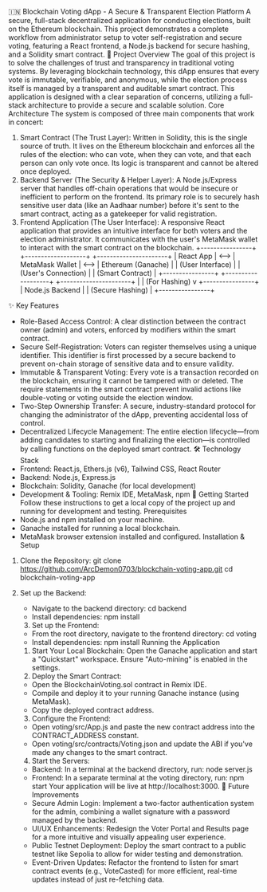 ﻿🇮🇳 Blockchain Voting dApp - A Secure & Transparent Election Platform
A secure, full-stack decentralized application for conducting elections, built on the Ethereum blockchain. This project demonstrates a complete workflow from administrator setup to voter self-registration and secure voting, featuring a React frontend, a Node.js backend for secure hashing, and a Solidity smart contract.
📖 Project Overview
The goal of this project is to solve the challenges of trust and transparency in traditional voting systems. By leveraging blockchain technology, this dApp ensures that every vote is immutable, verifiable, and anonymous, while the election process itself is managed by a transparent and auditable smart contract.
This application is designed with a clear separation of concerns, utilizing a full-stack architecture to provide a secure and scalable solution.
Core Architecture
The system is composed of three main components that work in concert:
1. Smart Contract (The Trust Layer): Written in Solidity, this is the single source of truth. It lives on the Ethereum blockchain and enforces all the rules of the election: who can vote, when they can vote, and that each person can only vote once. Its logic is transparent and cannot be altered once deployed.
2. Backend Server (The Security & Helper Layer): A Node.js/Express server that handles off-chain operations that would be insecure or inefficient to perform on the frontend. Its primary role is to securely hash sensitive user data (like an Aadhaar number) before it's sent to the smart contract, acting as a gatekeeper for valid registration.
3. Frontend Application (The User Interface): A responsive React application that provides an intuitive interface for both voters and the election administrator. It communicates with the user's MetaMask wallet to interact with the smart contract on the blockchain.
+----------------+      +-------------------+      +----------------------+
|   React App    | <--> |   MetaMask Wallet | <--> |   Ethereum (Ganache) |
| (User Interface) |      | (User's Connection) |      | (Smart Contract)     |
+----------------+      +-------------------+      +----------------------+
       |
       | (For Hashing)
       v
+----------------+
|  Node.js Backend |
| (Secure Hashing) |
+----------------+

✨ Key Features
* Role-Based Access Control: A clear distinction between the contract owner (admin) and voters, enforced by modifiers within the smart contract.
* Secure Self-Registration: Voters can register themselves using a unique identifier. This identifier is first processed by a secure backend to prevent on-chain storage of sensitive data and to ensure validity.
* Immutable & Transparent Voting: Every vote is a transaction recorded on the blockchain, ensuring it cannot be tampered with or deleted. The require statements in the smart contract prevent invalid actions like double-voting or voting outside the election window.
* Two-Step Ownership Transfer: A secure, industry-standard protocol for changing the administrator of the dApp, preventing accidental loss of control.
* Decentralized Lifecycle Management: The entire election lifecycle—from adding candidates to starting and finalizing the election—is controlled by calling functions on the deployed smart contract.
🛠️ Technology Stack
* Frontend: React.js, Ethers.js (v6), Tailwind CSS, React Router
* Backend: Node.js, Express.js
* Blockchain: Solidity, Ganache (for local development)
* Development & Tooling: Remix IDE, MetaMask, npm
🚀 Getting Started
Follow these instructions to get a local copy of the project up and running for development and testing.
Prerequisites
* Node.js and npm installed on your machine.
* Ganache installed for running a local blockchain.
* MetaMask browser extension installed and configured.
Installation & Setup
1. Clone the Repository:
git clone https://github.com/ArcDemon0703/blockchain-voting-app.git
cd blockchain-voting-app

2. Set up the Backend:
   * Navigate to the backend directory: cd backend
   * Install dependencies: npm install
   3. Set up the Frontend:
   * From the root directory, navigate to the frontend directory: cd voting
   * Install dependencies: npm install
Running the Application
   1. Start Your Local Blockchain: Open the Ganache application and start a "Quickstart" workspace. Ensure "Auto-mining" is enabled in the settings.
   2. Deploy the Smart Contract:
   * Open the BlockchainVoting.sol contract in Remix IDE.
   * Compile and deploy it to your running Ganache instance (using MetaMask).
   * Copy the deployed contract address.
   3. Configure the Frontend:
   * Open voting/src/App.js and paste the new contract address into the CONTRACT_ADDRESS constant.
   * Open voting/src/contracts/Voting.json and update the ABI if you've made any changes to the smart contract.
   4. Start the Servers:
   * Backend: In a terminal at the backend directory, run: node server.js
   * Frontend: In a separate terminal at the voting directory, run: npm start
Your application will be live at http://localhost:3000.
🔮 Future Improvements
   * Secure Admin Login: Implement a two-factor authentication system for the admin, combining a wallet signature with a password managed by the backend.
   * UI/UX Enhancements: Redesign the Voter Portal and Results page for a more intuitive and visually appealing user experience.
   * Public Testnet Deployment: Deploy the smart contract to a public testnet like Sepolia to allow for wider testing and demonstration.
   * Event-Driven Updates: Refactor the frontend to listen for smart contract events (e.g., VoteCasted) for more efficient, real-time updates instead of just re-fetching data.